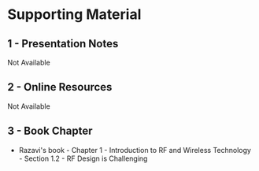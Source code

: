 # Supporting Material

## 1 - Presentation Notes

Not Available

## 2 - Online Resources

Not Available

## 3 - Book Chapter

- Razavi's book - Chapter 1 - Introduction to RF and Wireless Technology - Section 1.2 - RF Design is Challenging
